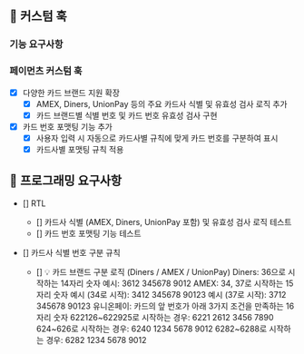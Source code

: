 ## 📍 커스텀 훅

### 기능 요구사항

### 페이먼츠 커스텀 훅

- [x] 다양한 카드 브랜드 지원 확장
  - [x] AMEX, Diners, UnionPay 등의 주요 카드사 식별 및 유효성 검사 로직 추가
  - [x] 카드 브랜드별 식별 번호 및 카드 번호 유효성 검사 구현
- [x] 카드 번호 포맷팅 기능 추가
  - [x] 사용자 입력 시 자동으로 카드사별 규칙에 맞게 카드 번호를 구분하여 표시
  - [x] 카드사별 포맷팅 규칙 적용

## 📍 프로그래밍 요구사항

- [] RTL

  - [] 카드사 식별 (AMEX, Diners, UnionPay 포함) 및 유효성 검사 로직 테스트
  - [] 카드 번호 포맷팅 기능 테스트

- [] 카드사 식별 번호 구분 규칙
  - [] 💡 카드 브랜드 구분 로직 (Diners / AMEX / UnionPay)
    Diners: 36으로 시작하는 14자리 숫자
    예시: 3612 345678 9012
    AMEX: 34, 37로 시작하는 15자리 숫자
    예시 (34로 시작): 3412 345678 90123
    예시 (37로 시작): 3712 345678 90123
    유니온페이: 카드의 앞 번호가 아래 3가지 조건을 만족하는 16자리 숫자
    622126~622925로 시작하는 경우: 6221 2612 3456 7890
    624~626로 시작하는 경우: 6240 1234 5678 9012
    6282~6288로 시작하는 경우: 6282 1234 5678 9012
